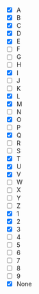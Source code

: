 - [X] A
- [X] B
- [X] C
- [X] D
- [X] E
- [ ] F
- [ ] G
- [ ] H
- [X] I
- [ ] J
- [ ] K
- [X] L
- [X] M
- [ ] N
- [X] O
- [ ] P
- [X] Q
- [ ] R
- [ ] S
- [X] T
- [X] U
- [X] V
- [ ] W
- [ ] X
- [ ] Y
- [ ] Z
- [X] 1
- [X] 2
- [X] 3
- [ ] 4
- [ ] 5
- [ ] 6
- [ ] 7
- [ ] 8
- [ ] 9
- [X] None